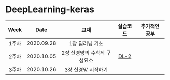 # DeepLearning-keras

| Week | Date | 교재 | 실습코드 | 추가적인 공부 | 
|:---:|:---:|:---:|:---:|:---:|
| 1주차 | 2020.09.28 |1장 딥러닝 기초 | | |
| 2주차 | 2020.10.05 |2장 신경망의 수학적 구성요소 | [DL-2](https://github.com/juhee3199/DeepLearning-keras/blob/main/%EC%8B%A4%EC%8A%B5%EC%BD%94%EB%93%9C/DL-2.ipynb) | |
| 3주차 | 2020.10.26 |3장 신경망 시작하기 | | |
